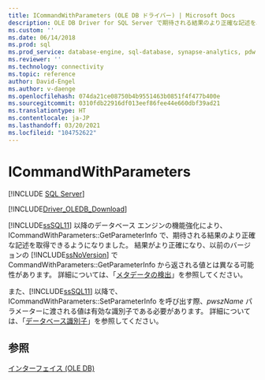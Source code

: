 ```yaml
---
title: ICommandWithParameters (OLE DB ドライバー) | Microsoft Docs
description: OLE DB Driver for SQL Server で期待される結果のより正確な記述を、機能強化により ICommandWithParameters::GetParameterInfo で取得できるようになった方法について説明します。
ms.custom: ''
ms.date: 06/14/2018
ms.prod: sql
ms.prod_service: database-engine, sql-database, synapse-analytics, pdw
ms.reviewer: ''
ms.technology: connectivity
ms.topic: reference
author: David-Engel
ms.author: v-daenge
ms.openlocfilehash: 074da21ce08750b4b9551463b0851f4f477b400e
ms.sourcegitcommit: 0310fdb22916df013eef86fee44e660dbf39ad21
ms.translationtype: HT
ms.contentlocale: ja-JP
ms.lasthandoff: 03/20/2021
ms.locfileid: "104752622"
---
```

# <a name="icommandwithparameters"></a>ICommandWithParameters
[!INCLUDE [SQL Server](../../../includes/applies-to-version/sql-asdb-asdbmi-asa-pdw.md)]

[!INCLUDE[Driver_OLEDB_Download](../../../includes/driver_oledb_download.md)]

  [!INCLUDE[ssSQL11](../../../includes/sssql11-md.md)] 以降のデータベース エンジンの機能強化により、ICommandWithParameters::GetParameterInfo で、期待される結果のより正確な記述を取得できるようになりました。 結果がより正確になり、以前のバージョンの [!INCLUDE[ssNoVersion](../../../includes/ssnoversion-md.md)] で CommandWithParameters::GetParameterInfo から返される値とは異なる可能性があります。 詳細については、「[メタデータの検出](../../oledb/features/metadata-discovery.md)」を参照してください。  
  
 また、[!INCLUDE[ssSQL11](../../../includes/sssql11-md.md)] 以降で、ICommandWithParameters::SetParameterInfo を呼び出す際、*pwszName* パラメーターに渡される値は有効な識別子である必要があります。 詳細については、「[データベース識別子](../../../relational-databases/databases/database-identifiers.md)」を参照してください。  
  
## <a name="see-also"></a>参照  
 [インターフェイス &#40;OLE DB&#41;](../../oledb/ole-db-interfaces/oledb-driver-for-sql-server-ole-db-interfaces.md) 
  
  
